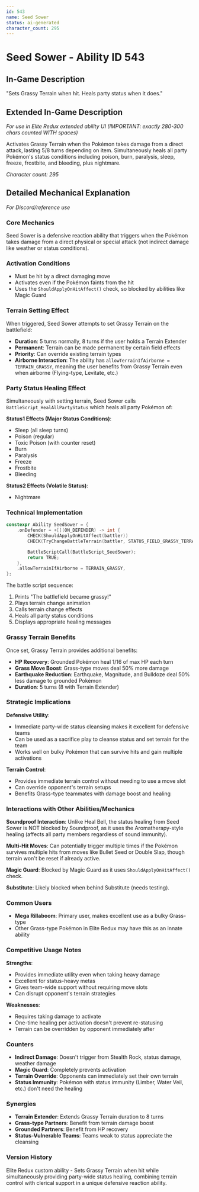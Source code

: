 ```yaml
---
id: 543
name: Seed Sower
status: ai-generated
character_count: 295
---
```


# Seed Sower - Ability ID 543

## In-Game Description
"Sets Grassy Terrain when hit. Heals party status when it does."

## Extended In-Game Description
*For use in Elite Redux extended ability UI (IMPORTANT: exactly 280-300 chars counted WITH spaces)*

Activates Grassy Terrain when the Pokémon takes damage from a direct attack, lasting 5/8 turns depending on item. Simultaneously heals all party Pokémon's status conditions including poison, burn, paralysis, sleep, freeze, frostbite, and bleeding, plus nightmare.

*Character count: 295*

## Detailed Mechanical Explanation
*For Discord/reference use*

### Core Mechanics
Seed Sower is a defensive reaction ability that triggers when the Pokémon takes damage from a direct physical or special attack (not indirect damage like weather or status conditions).

### Activation Conditions
- Must be hit by a direct damaging move
- Activates even if the Pokémon faints from the hit
- Uses the `ShouldApplyOnHitAffect()` check, so blocked by abilities like Magic Guard

### Terrain Setting Effect
When triggered, Seed Sower attempts to set Grassy Terrain on the battlefield:
- **Duration**: 5 turns normally, 8 turns if the user holds a Terrain Extender
- **Permanent**: Terrain can be made permanent by certain field effects
- **Priority**: Can override existing terrain types
- **Airborne Interaction**: The ability has `allowTerrainIfAirborne = TERRAIN_GRASSY`, meaning the user benefits from Grassy Terrain even when airborne (Flying-type, Levitate, etc.)

### Party Status Healing Effect
Simultaneously with setting terrain, Seed Sower calls `BattleScript_HealAllPartyStatus` which heals all party Pokémon of:

**Status1 Effects (Major Status Conditions)**:
- Sleep (all sleep turns)
- Poison (regular)  
- Toxic Poison (with counter reset)
- Burn
- Paralysis
- Freeze
- Frostbite
- Bleeding

**Status2 Effects (Volatile Status)**:
- Nightmare

### Technical Implementation
```cpp
constexpr Ability SeedSower = {
    .onDefender = +[](ON_DEFENDER) -> int {
        CHECK(ShouldApplyOnHitAffect(battler))
        CHECK(TryChangeBattleTerrain(battler, STATUS_FIELD_GRASSY_TERRAIN, &gFieldTimers.terrainTimer))

        BattleScriptCall(BattleScript_SeedSower);
        return TRUE;
    },
    .allowTerrainIfAirborne = TERRAIN_GRASSY,
};
```

The battle script sequence:
1. Prints "The battlefield became grassy!"
2. Plays terrain change animation
3. Calls terrain change effects
4. Heals all party status conditions
5. Displays appropriate healing messages

### Grassy Terrain Benefits
Once set, Grassy Terrain provides additional benefits:
- **HP Recovery**: Grounded Pokémon heal 1/16 of max HP each turn
- **Grass Move Boost**: Grass-type moves deal 50% more damage
- **Earthquake Reduction**: Earthquake, Magnitude, and Bulldoze deal 50% less damage to grounded Pokémon
- **Duration**: 5 turns (8 with Terrain Extender)

### Strategic Implications
**Defensive Utility**:
- Immediate party-wide status cleansing makes it excellent for defensive teams
- Can be used as a sacrifice play to cleanse status and set terrain for the team
- Works well on bulky Pokémon that can survive hits and gain multiple activations

**Terrain Control**:
- Provides immediate terrain control without needing to use a move slot
- Can override opponent's terrain setups
- Benefits Grass-type teammates with damage boost and healing

### Interactions with Other Abilities/Mechanics

**Soundproof Interaction**: Unlike Heal Bell, the status healing from Seed Sower is NOT blocked by Soundproof, as it uses the Aromatherapy-style healing (affects all party members regardless of sound immunity).

**Multi-Hit Moves**: Can potentially trigger multiple times if the Pokémon survives multiple hits from moves like Bullet Seed or Double Slap, though terrain won't be reset if already active.

**Magic Guard**: Blocked by Magic Guard as it uses `ShouldApplyOnHitAffect()` check.

**Substitute**: Likely blocked when behind Substitute (needs testing).

### Common Users
- **Mega Rillaboom**: Primary user, makes excellent use as a bulky Grass-type
- Other Grass-type Pokémon in Elite Redux may have this as an innate ability

### Competitive Usage Notes
**Strengths**:
- Provides immediate utility even when taking heavy damage
- Excellent for status-heavy metas
- Gives team-wide support without requiring move slots
- Can disrupt opponent's terrain strategies

**Weaknesses**:
- Requires taking damage to activate
- One-time healing per activation doesn't prevent re-statusing
- Terrain can be overridden by opponent immediately after

### Counters
- **Indirect Damage**: Doesn't trigger from Stealth Rock, status damage, weather damage
- **Magic Guard**: Completely prevents activation  
- **Terrain Override**: Opponents can immediately set their own terrain
- **Status Immunity**: Pokémon with status immunity (Limber, Water Veil, etc.) don't need the healing

### Synergies
- **Terrain Extender**: Extends Grassy Terrain duration to 8 turns
- **Grass-type Partners**: Benefit from terrain damage boost
- **Grounded Partners**: Benefit from HP recovery
- **Status-Vulnerable Teams**: Teams weak to status appreciate the cleansing

### Version History
Elite Redux custom ability - Sets Grassy Terrain when hit while simultaneously providing party-wide status healing, combining terrain control with clerical support in a unique defensive reaction ability.